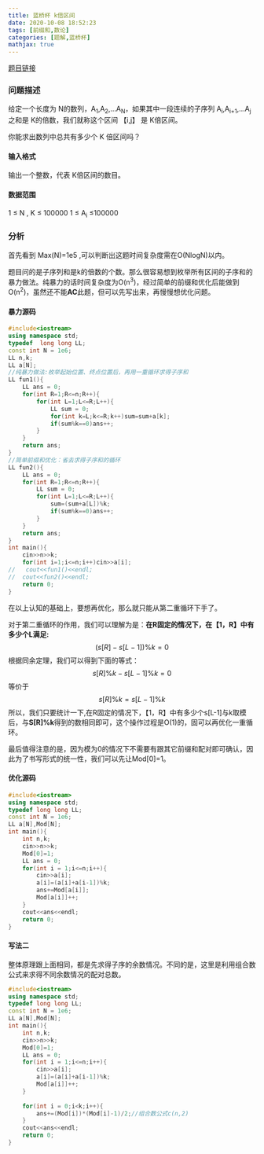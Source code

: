 ```yaml
---
title: 蓝桥杯 k倍区间
date: 2020-10-08 18:52:23
tags: [前缀和,数论]
categories: [题解,蓝桥杯]
mathjax: true
---
```


[题目链接](https://www.acwing.com/problem/content/1232/)

### 问题描述

给定一个长度为 N的数列，A<sub>1</sub>,A<sub>2</sub>,…A<sub>N</sub>，如果其中一段连续的子序列 A<sub>i</sub>,A<sub>i+1</sub>,…A<sub>j</sub>之和是 K的倍数，我们就称这个区间 【i,j】 是 K倍区间。

你能求出数列中总共有多少个 K 倍区间吗？

<!--more-->

#### 输入格式

输出一个整数，代表 K倍区间的数目。

#### 数据范围

1 ≤ N , K ≤ 100000
1 ≤ A<sub>i</sub> ≤100000

### 分析

首先看到 Max(N)=1e5 ,可以判断出这题时间复杂度需在O(NlogN)以内。

题目问的是子序列和是k的倍数的个数。那么很容易想到枚举所有区间的子序和的暴力做法。纯暴力的话时间复杂度为O(n<sup>3</sup>)，经过简单的前缀和优化后能做到O(n<sup>2</sup>)，虽然还不能**AC**此题，但可以先写出来，再慢慢想优化问题。

#### 暴力源码

```c++
#include<iostream>
using namespace std;
typedef  long long LL;
const int N = 1e6;
LL n,k;
LL a[N];
//纯暴力做法:枚举起始位置、终点位置后，再用一重循环求得子序和
LL fun1(){
	LL ans = 0;
	for(int R=1;R<=n;R++){
		for(int L=1;L<=R;L++){
			LL sum = 0;
			for(int k=L;k<=R;k++)sum=sum+a[k];
			if(sum%k==0)ans++; 
		}
	}
	return ans;
}
//简单前缀和优化：省去求得子序和的循环
LL fun2(){
	LL ans = 0;
	for(int R=1;R<=n;R++){
		LL sum = 0;
		for(int L=1;L<=R;L++){
			sum=(sum+a[L])%k;
			if(sum%k==0)ans++; 
		}
	}
	return ans;
}
int main(){
	cin>>n>>k;
	for(int i=1;i<=n;i++)cin>>a[i];
//   cout<<fun1()<<endl;
//	cout<<fun2()<<endl;
	return 0;
} 
```

在以上认知的基础上，要想再优化，那么就只能从第二重循环下手了。

对于第二重循环的作用，我们可以理解为是：**在R固定的情况下，在【1，R】中有多少个L满足:**
$$
(s[R]-s[L-1])\%k=0
$$
根据同余定理，我们可以得到下面的等式：
$$
s[R]\%k-s[L-1]\%k=0
$$
等价于
$$
s[R]\%k = s[L-1]\%k
$$
所以，我们只要统计一下,在R固定的情况下，【1，R】中有多少个s[L-1]与k取模后，与**S[R]%k**得到的数相同即可，这个操作过程是O(1)的，固可以再优化一重循环。

最后值得注意的是，因为模为0的情况下不需要有跟其它前缀和配对即可确认，因此为了书写形式的统一性，我们可以先让Mod[0]=1。

#### 优化源码

```c++
#include<iostream>
using namespace std;
typedef long long LL;
const int N = 1e6;
LL a[N],Mod[N];
int main(){
	int n,k;
	cin>>n>>k;
	Mod[0]=1;
	LL ans = 0;
	for(int i = 1;i<=n;i++){
		cin>>a[i];
		a[i]=(a[i]+a[i-1])%k;
		ans+=Mod[a[i]];
		Mod[a[i]]++;
	}
	cout<<ans<<endl;
	return 0;
}
```

#### 写法二

整体原理跟上面相同，都是先求得子序的余数情况。不同的是，这里是利用组合数公式来求得不同余数情况的配对总数。

```c++
#include<iostream>
using namespace std;
typedef long long LL;
const int N = 1e6;
LL a[N],Mod[N];
int main(){
	int n,k;
	cin>>n>>k;
	Mod[0]=1;
	LL ans = 0;
	for(int i = 1;i<=n;i++){
		cin>>a[i];
		a[i]=(a[i]+a[i-1])%k;
		Mod[a[i]]++;
	}
    
	for(int i = 0;i<k;i++){
		ans+=(Mod[i])*(Mod[i]-1)/2;//组合数公式c(n,2)
	}
	cout<<ans<<endl;
	return 0;
}
```

